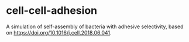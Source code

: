 # cell-cell-adhesion
A simulation of self-assembly of bacteria with adhesive selectivity, based on https://doi.org/10.1016/j.cell.2018.06.041. 
